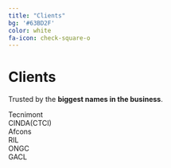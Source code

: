 ```yaml
---
title: "Clients"
bg: '#63BD2F'
color: white
fa-icon: check-square-o
---
```


# Clients

Trusted by the **biggest names in the business**.

<div class="circle">Tecnimont</div>
<div class="circle">CINDA(CTCI)</div>
<div class="circle">Afcons</div>
<div class="circle">RIL</div>
<div class="circle">ONGC</div>
<div class="circle">GACL</div>


